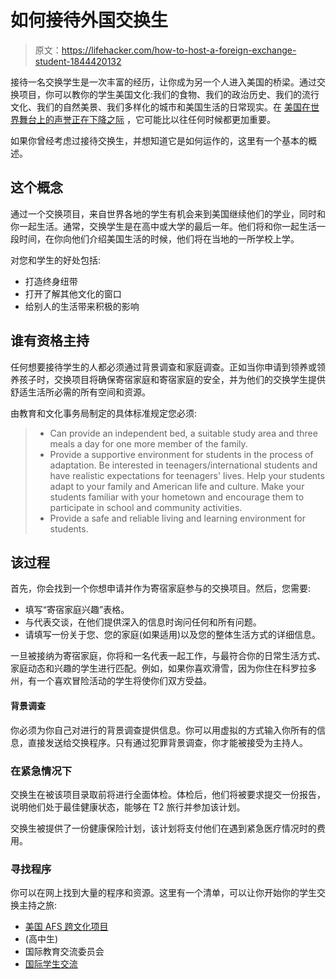 # 如何接待外国交换生

> 原文：<https://lifehacker.com/how-to-host-a-foreign-exchange-student-1844420132>

接待一名交换学生是一次丰富的经历，让你成为另一个人进入美国的桥梁。通过交换项目，你可以教你的学生美国文化:我们的食物、我们的政治历史、我们的流行文化、我们的自然美景、我们多样化的城市和美国生活的日常现实。在 [美国在世界舞台上的声誉正在下降之际](https://www.theguardian.com/us-news/2020/apr/12/us-global-reputation-rock-bottom-donald-trump-coronavirus) ，它可能比以往任何时候都更加重要。



如果你曾经考虑过接待交换生，并想知道它是如何运作的，这里有一个基本的概述。

## 这个概念

通过一个交换项目，来自世界各地的学生有机会来到美国继续他们的学业，同时和你一起生活。通常，交换学生是在高中或大学的最后一年。他们将和你一起生活一段时间，在你向他们介绍美国生活的时候，他们将在当地的一所学校上学。

对您和学生的好处包括:

*   打造终身纽带
*   打开了解其他文化的窗口
*   给别人的生活带来积极的影响

## 谁有资格主持

任何想要接待学生的人都必须通过背景调查和家庭调查。正如当你申请到领养或领养孩子时，交换项目将确保寄宿家庭和寄宿家庭的安全，并为他们的交换学生提供舒适生活所必需的所有空间和资源。

由教育和文化事务局制定的具体标准规定您必须:

> *   Can provide an independent bed, a suitable study area and three meals a day for one more member of the family.
> *   Provide a supportive environment for students in the process of adaptation. Be interested in teenagers/international students and have realistic expectations for teenagers' lives. Help your students adapt to your family and American life and culture. Make your students familiar with your hometown and encourage them to participate in school and community activities.
> *   Provide a safe and reliable living and learning environment for students.

## 该过程

首先，你会找到一个你想申请并作为寄宿家庭参与的交换项目。然后，您需要:

*   填写“寄宿家庭兴趣”表格。
*   与代表交谈，在他们提供深入的信息时询问任何和所有问题。
*   请填写一份关于您、您的家庭(如果适用)以及您的整体生活方式的详细信息。

一旦被接纳为寄宿家庭，你将和一名代表一起工作，与最符合你的日常生活方式、家庭动态和兴趣的学生进行匹配。例如，如果你喜欢滑雪，因为你住在科罗拉多州，有一个喜欢冒险活动的学生将使你们双方受益。

#### 背景调查

你必须为你自己对进行的背景调查提供信息。你可以用虚拟的方式输入你所有的信息，直接发送给交换程序。只有通过犯罪背景调查，你才能被接受为主持人。

### 在紧急情况下

交换生在被该项目录取前将进行全面体检。体检后，他们将被要求提交一份报告，说明他们处于最佳健康状态，能够在 T2 旅行并参加该计划。

交换生被提供了一份健康保险计划，该计划将支付他们在遇到紧急医疗情况时的费用。

### 寻找程序

你可以在网上找到大量的程序和资源。这里有一个清单，可以让你开始你的学生交换主持之旅:

*   [美国 AFS 跨文化项目](https://www.afsusa.org/host-family/#afs-nav-dos-programs)
*   (高中生)
*   国际教育交流委员会
*   [国际学生交流](https://iseusa.org/host-a-student/)